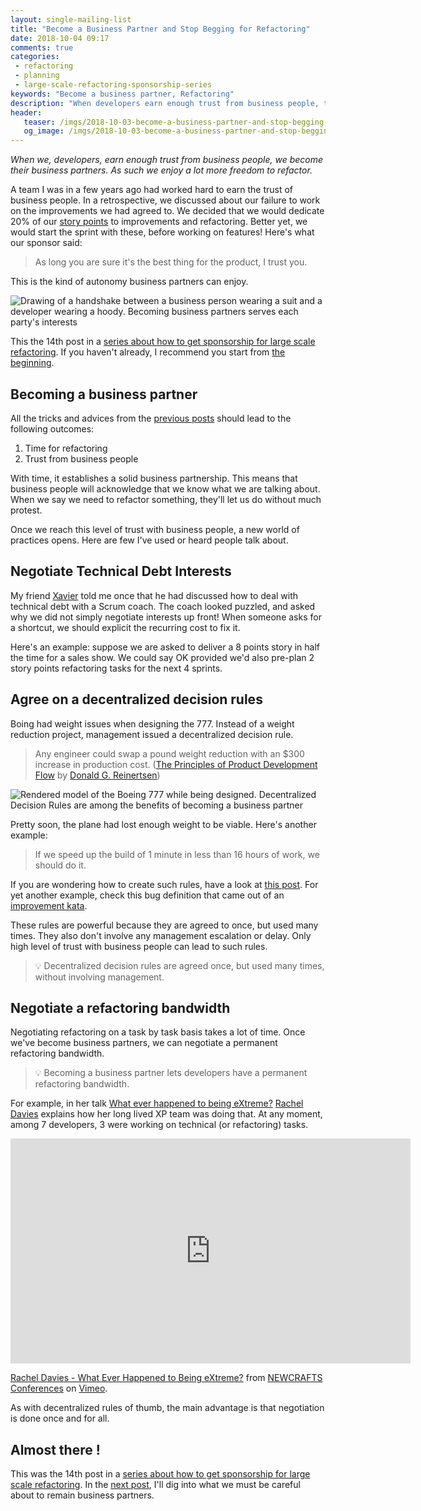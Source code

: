 ```yaml
---
layout: single-mailing-list
title: "Become a Business Partner and Stop Begging for Refactoring"
date: 2018-10-04 09:17
comments: true
categories: 
 - refactoring
 - planning
 - large-scale-refactoring-sponsorship-series
keywords: "Become a business partner, Refactoring"
description: "When developers earn enough trust from business people, they become their business partners. As such they enjoy a lot more freedom to refactor. They can discuss permanent refactoring bandwidth, technical debt interests and agree on decentralized decision rules."
header:
   teaser: /imgs/2018-10-03-become-a-business-partner-and-stop-begging-for-refactoring/business-hand-shake-teaser.jpeg
   og_image: /imgs/2018-10-03-become-a-business-partner-and-stop-begging-for-refactoring/business-hand-shake-og.jpeg
---
```

_When we, developers, earn enough trust from business people, we become their business partners. As such we enjoy a lot more freedom to refactor._

A team I was in a few years ago had worked hard to earn the trust of business people. In a retrospective, we discussed about our failure to work on the improvements we had agreed to. We decided that we would dedicate 20% of our [story points](https://www.mountaingoatsoftware.com/blog/what-are-story-points) to improvements and refactoring. Better yet, we would start the sprint with these, before working on features! Here's what our sponsor said:

> As long you are sure it's the best thing for the product, I trust you.

This is the kind of autonomy business partners can enjoy.

![Drawing of a handshake between a business person wearing a suit and a developer wearing a hoody. Becoming business partners serves each party's interests]({{site.url}}{{site.baseurl}}/imgs/2018-10-03-become-a-business-partner-and-stop-begging-for-refactoring/business-hand-shake.jpg)

This the 14th post in a [series about how to get sponsorship for large scale refactoring]({{site.baseurl}}/categories/#large-scale-refactoring-sponsorship-series). If you haven't already, I recommend you start from [the beginning](/how-to-convince-your-business-to-sponsor-a-large-scale-refactoring/).

## Becoming a business partner

All the tricks and advices from the [previous posts]({{site.baseurl}}/categories/#large-scale-refactoring-sponsorship-series) should lead to the following outcomes:

1.  Time for refactoring
2.  Trust from business people

With time, it establishes a solid business partnership. This means that business people will acknowledge that we know what we are talking about. When we say we need to refactor something, they'll let us do without much protest.

Once we reach this level of trust with business people, a new world of practices opens. Here are few I've used or heard people talk about.

## Negotiate Technical Debt Interests

My friend [Xavier](https://twitter.com/XCorail) told me once that he had discussed how to deal with technical debt with a Scrum coach. The coach looked puzzled, and asked why we did not simply negotiate interests up front! When someone asks for a shortcut, we should explicit the recurring cost to fix it.

Here's an example: suppose we are asked to deliver a 8 points story in half the time for a sales show. We could say OK provided we'd also pre-plan 2 story points refactoring tasks for the next 4 sprints.

## Agree on a decentralized decision rules

Boing had weight issues when designing the 777. Instead of a weight reduction project, management issued a decentralized decision rule.

> Any engineer could swap a pound weight reduction with an $300 increase in production cost. ([The Principles of Product Development Flow](https://www.amazon.com/Principles-Product-Development-Flow-Generation/dp/1935401009/) by [Donald G. Reinertsen](http://reinertsenassociates.com/))

![Rendered model of the Boeing 777 while being designed. Decentralized Decision Rules are among the benefits of becoming a business partner]({{site.url}}{{site.baseurl}}/imgs/2018-10-03-become-a-business-partner-and-stop-begging-for-refactoring/boeing-777.jpg)

Pretty soon, the plane had lost enough weight to be viable. Here's another example:

> If we speed up the build of 1 minute in less than 16 hours of work, we should do it.

If you are wondering how to create such rules, have a look at [this post](/you-dont-have-to-ask-your-boss-for-a-fast-build-lean-software-development-part-6/). For yet another example, check this bug definition that came out of an [improvement kata]({{site.baseurl}}/categories/#first-improvement-kata-series).

These rules are powerful because they are agreed to once, but used many times. They also don't involve any management escalation or delay. Only high level of trust with business people can lead to such rules.

> 💡 Decentralized decision rules are agreed once, but used many times, without involving management.

## Negotiate a refactoring bandwidth

Negotiating refactoring on a task by task basis takes a lot of time. Once we've become business partners, we can negotiate a permanent refactoring bandwidth.

> 💡 Becoming a business partner lets developers have a permanent refactoring bandwidth.

For example, in her talk [What ever happened to being eXtreme?](https://vimeo.com/221024846) [Rachel Davies](https://twitter.com/rachelcdavies) explains how her long lived XP team was doing that. At any moment, among 7 developers, 3 were working on technical (or refactoring) tasks.

<iframe src="https://player.vimeo.com/video/221024846" width="640" height="360" frameborder="0" webkitallowfullscreen mozallowfullscreen allowfullscreen></iframe>
<p><a href="https://vimeo.com/221024846">Rachel Davies - What Ever Happened to Being eXtreme?</a> from <a href="https://vimeo.com/newcrafts">NEWCRAFTS Conferences</a> on <a href="https://vimeo.com">Vimeo</a>.</p>

As with decentralized rules of thumb, the main advantage is that negotiation is done once and for all.

## Almost there !

This was the 14th post in a [series about how to get sponsorship for large scale refactoring]({{site.baseurl}}/categories/#large-scale-refactoring-sponsorship-series). In the [next post](/how-to-maintain-a-business-partnership-about-refactoring/), I'll dig into what we must be careful about to remain business partners.
